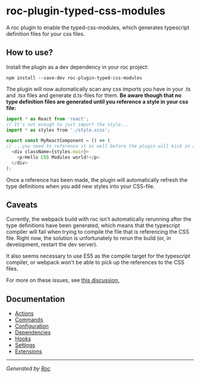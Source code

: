 # roc-plugin-typed-css-modules

A roc plugin to enable the typed-css-modules, which generates typescript definition
files for your css files.

## How to use?
Install the plugin as a dev dependency in your roc project:
```
npm install --save-dev roc-plugin-typed-css-modules
```

The plugin will now automatically scan any css imports you have in your .ts and
.tsx files and generate d.ts-files for them. **Be aware though that no type
definition files are generated until you reference a style in your css file:**
```javascript
import * as React from 'react';
// It's not enough to just import the style...
import * as styles from './style.scss';

export const MyReactComponent = () => (
// ...you need to reference it as well before the plugin will kick in and generate type definitions!
  <div className={styles.main}>
    <p>Hello CSS Modules world!</p>
  </div>
);
```

Once a reference has been made, the plugin will automatically refresh the type
definitions when you add new styles into your CSS-file.

## Caveats
Currently, the webpack build with roc isn't automatically rerunning after the type
definitions have been generated, which means that the typescript compiler will fail
when trying to compile the file that is referencing the CSS file. Right now, the
solution is unfortunately to rerun the build (or, in development, restart the dev
server).

It also seems necessary to use ES5 as the compile target for the typescript compiler,
or webpack won't be able to pick up the references to the CSS files.

For more on these issues, see [this discussion.](https://github.com/Quramy/typed-css-modules/issues/2)

## Documentation
- [Actions](docs/Actions.md)
- [Commands](docs/Commands.md)
- [Configuration](docs/Configuration.md)
- [Dependencies](docs/Dependencies.md)
- [Hooks](docs/Hooks.md)
- [Settings](docs/Settings.md)
- [Extensions](docs/Extensions.md)

---
_Generated by [Roc](https://github.com/rocjs/roc)_
